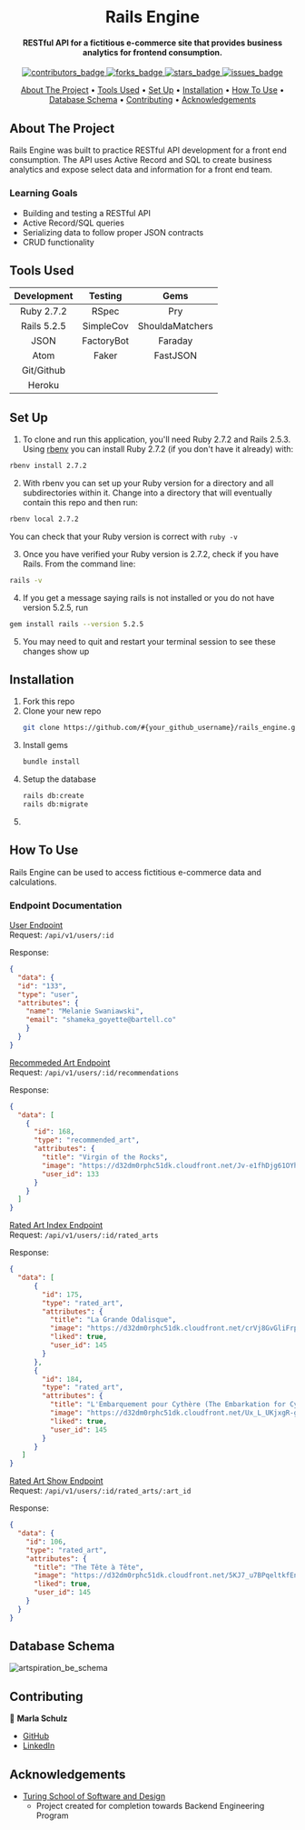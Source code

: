 <!-- PROJECT INFO -->
<h1 align="center">
  <br>
  Rails Engine
  <br>
</h1>

<h4 align="center">RESTful API for a fictitious e-commerce site that provides business analytics for frontend consumption.</h4>

<p align="center">
  <a href="https://github.com/marlitas/rails_engine/graphs/contributors">
    <img src="https://img.shields.io/github/contributors/marlitas/rails_engine?style=for-the-badge" alt="contributors_badge">
  </a>
  <a href="https://github.com/marlitas/rails_engine/network/members">
    <img src="https://img.shields.io/github/forks/marlitas/rails_engine?style=for-the-badge" alt="forks_badge">
  </a>
  <a href="https://github.com/marlitas/rails_engine/stargazers">
    <img src="https://img.shields.io/github/stars/marlitas/rails_engine?style=for-the-badge" alt="stars_badge">
  </a>
  <a href="https://github.com/marlitas/rails_engine/issues">
    <img src="https://img.shields.io/github/issues/marlitas/rails_engine?style=for-the-badge" alt="issues_badge">
  
  
<!-- CONTENTS -->
<p align="center">
  <a href="#about-the-project">About The Project</a> •
  <a href="#tools-used">Tools Used</a> •
  <a href="#set-up">Set Up</a> •
  <a href="#installation">Installation</a> •
  <a href="#how-to-use">How To Use</a> •
  <a href="#database-schema">Database Schema</a> •
  <a href="#contributing">Contributing</a> •
  <a href="#acknowledgements">Acknowledgements</a>
</p>



## About The Project

Rails Engine was built to practice RESTful API development for a front end consumption. The API uses Active Record and SQL to create business analytics and expose select data and information for a front end team. 

### Learning Goals

* Building and testing a RESTful API
* Active Record/SQL queries
* Serializing data to follow proper JSON contracts
* CRUD functionality



## Tools Used

| Development | Testing       | Gems            |
|   :----:    |    :----:     |    :----:       |
| Ruby 2.7.2  | RSpec         | Pry             |
| Rails 5.2.5 | SimpleCov     | ShouldaMatchers |
| JSON        | FactoryBot    | Faraday         |
| Atom        | Faker         | FastJSON        |
| Git/Github  |       |      |
| Heroku      |          |                 |



## Set Up

1. To clone and run this application, you'll need Ruby 2.7.2 and Rails 2.5.3. Using [rbenv](https://github.com/rbenv/rbenv) you can install Ruby 2.7.2 (if you don't have it already) with:
```sh
rbenv install 2.7.2
```
2. With rbenv you can set up your Ruby version for a directory and all subdirectories within it. Change into a directory that will eventually contain this repo and then run:
```sh
rbenv local 2.7.2
```
You can check that your Ruby version is correct with `ruby -v`

3. Once you have verified your Ruby version is 2.7.2, check if you have Rails. From the command line:
```sh
rails -v
```
4. If you get a message saying rails is not installed or you do not have version 5.2.5, run
```sh
gem install rails --version 5.2.5
```
5. You may need to quit and restart your terminal session to see these changes show up



## Installation

1. Fork this repo
2. Clone your new repo
   ```sh
   git clone https://github.com/#{your_github_username}/rails_engine.git
   ```
3. Install gems
   ```sh
   bundle install
   ``` 
4. Setup the database
    ```sh
   rails db:create
   rails db:migrate
   ```
5. 



## How To Use

Rails Engine can be used to access fictitious e-commerce data and calculations. 



### Endpoint Documentation
[User Endpoint](https://peaceful-reef-61917.herokuapp.com/api/v1/users/133)
<br>
Request:
`/api/v1/users/:id`

Response:
```json
{
  "data": {
  "id": "133",
  "type": "user",
  "attributes": {
    "name": "Melanie Swaniawski",
    "email": "shameka_goyette@bartell.co"
    }
  }
}
```

[Recommeded Art Endpoint](https://peaceful-reef-61917.herokuapp.com/api/v1/users/133/recommendations)
<br>
Request:
`/api/v1/users/:id/recommendations`

Response:
```json
{
  "data": [
    {
      "id": 168,
      "type": "recommended_art",
      "attributes": {
        "title": "Virgin of the Rocks",
        "image": "https://d32dm0rphc51dk.cloudfront.net/Jv-e1fhDjg61OYhhsMoiQg/{image_version}.jpg",
        "user_id": 133
      }
    }
  ]
}
```

[Rated Art Index Endpoint](https://peaceful-reef-61917.herokuapp.com/api/v1/users/133/rated_arts)
<br>
Request:
`/api/v1/users/:id/rated_arts`

Response:
```json
{
  "data": [
      {
        "id": 175,
        "type": "rated_art",
        "attributes": {
          "title": "La Grande Odalisque",
          "image": "https://d32dm0rphc51dk.cloudfront.net/crVj8GvGliFrpExNfHWl4Q/medium.jpg",
          "liked": true,
          "user_id": 145
        }
      },
      {
        "id": 184,
        "type": "rated_art",
        "attributes": {
          "title": "L'Embarquement pour Cythère (The Embarkation for Cythera)",
          "image": "https://d32dm0rphc51dk.cloudfront.net/Ux_L_UKjxgR-gJ6XZYVgVg/medium.jpg",
          "liked": true,
          "user_id": 145
        }
      }
   ]
}
```

[Rated Art Show Endpoint](https://peaceful-reef-61917.herokuapp.com/api/v1/users/145/rated_arts/174)
<br>
Request:
`/api/v1/users/:id/rated_arts/:art_id`

Response:
```json
{
  "data": {
    "id": 106,
    "type": "rated_art",
    "attributes": {
      "title": "The Tête à Tête",
      "image": "https://d32dm0rphc51dk.cloudfront.net/5KJ7_u7BPqeltkfEnyijIw/medium.jpg",
      "liked": true,
      "user_id": 145
    }
  }
}
```



## Database Schema
![artspiration_be_schema](https://user-images.githubusercontent.com/80797707/134600560-be2d2a0d-290d-4757-b28f-1eb24a929f03.jpg)



## Contributing

👤  **Marla Schulz**
- [GitHub](https://github.com/marlitas)
- [LinkedIn](https://www.linkedin.com/in/marla-a-schulz/)


## Acknowledgements

* [Turing School of Software and Design](https://turing.edu/)
  - Project created for completion towards Backend Engineering Program
